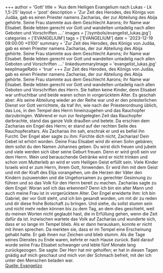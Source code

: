+++
author = 'Gott'
title = 'Aus dem Heiligen Evangelium nach Lukas - Lk 1,5-25'
layout = 'post'
description = 'Zur Zeit des Herodes, des Königs von Judäa, gab es einen Priester namens Zacharias, der zur Abteilung des Abija gehörte. Seine Frau stammte aus dem Geschlecht Aarons; ihr Name war Elisabet. Beide lebten gerecht vor Gott und wandelten untadelig nach allen Geboten und Vorschriften ....'
images = ['/symbols/evangelist_lukas.jpg']
categories = ['EVANGELIUM']
tags = ['EVANGELIUM']
date = '2023-12-19 09:00:00 +0100'
summary = 'Zur Zeit des Herodes, des Königs von Judäa, gab es einen Priester namens Zacharias, der zur Abteilung des Abija gehörte. Seine Frau stammte aus dem Geschlecht Aarons; ihr Name war Elisabet. Beide lebten gerecht vor Gott und wandelten untadelig nach allen Geboten und Vorschriften ....'
linkedsummaryImage = 'evangelist_lukas.jpg'
keepImageRatio = 'true'
+++
Zur Zeit des Herodes, des Königs von Judäa, gab es einen Priester namens Zacharias, der zur Abteilung des Abija gehörte. Seine Frau stammte aus dem Geschlecht Aarons; ihr Name war Elisabet.
Beide lebten gerecht vor Gott und wandelten untadelig nach allen Geboten und Vorschriften des Herrn.<!--more-->
Sie hatten keine Kinder, denn Elisabet war unfruchtbar und beide waren schon in vorgerücktem Alter.
Es geschah aber: Als seine Abteilung wieder an der Reihe war und er den priesterlichen Dienst vor Gott verrichtete,
da traf ihn, wie nach der Priesterordnung üblich, das Los, in den Tempel des Herrn hineinzugehen und das Rauchopfer darzubringen.
Während er nun zur festgelegten Zeit das Rauchopfer darbrachte, stand das ganze Volk draußen und betete.
Da erschien dem Zacharias ein Engel des Herrn; er stand auf der rechten Seite des Rauchopferaltars.
Als Zacharias ihn sah, erschrak er und es befiel ihn Furcht.
Der Engel aber sagte zu ihm: Fürchte dich nicht, Zacharias! Dein Gebet ist erhört worden. Deine Frau Elisabet wird dir einen Sohn gebären; dem sollst du den Namen Johannes geben.
Du wirst dich freuen und jubeln und viele werden sich über seine Geburt freuen.
Denn er wird groß sein vor dem Herrn. Wein und berauschende Getränke wird er nicht trinken und schon vom Mutterleib an wird er vom Heiligen Geist erfüllt sein.
Viele Kinder Israels wird er zum Herrn, ihrem Gott, hinwenden.
Er wird ihm mit dem Geist und mit der Kraft des Elija vorangehen, um die Herzen der Väter den Kindern zuzuwenden und die Ungehorsamen zu gerechter Gesinnung zu führen und so das Volk für den Herrn bereit zu machen.
Zacharias sagte zu dem Engel: Woran soll ich das erkennen? Denn ich bin ein alter Mann und auch meine Frau ist in vorgerücktem Alter.
Der Engel erwiderte ihm: Ich bin Gabriel, der vor Gott steht, und ich bin gesandt worden, um mit dir zu reden und dir diese frohe Botschaft zu bringen.
Und siehe, du sollst stumm sein und nicht mehr reden können bis zu dem Tag, an dem dies geschieht, weil du meinen Worten nicht geglaubt hast, die in Erfüllung gehen, wenn die Zeit dafür da ist.
Inzwischen wartete das Volk auf Zacharias und wunderte sich, dass er so lange im Tempel blieb.
Als er dann herauskam, konnte er nicht mit ihnen sprechen. Da merkten sie, dass er im Tempel eine Erscheinung gehabt hatte. Er gab ihnen nur Zeichen und blieb stumm.
Als die Tage seines Dienstes zu Ende waren, kehrte er nach Hause zurück.
Bald darauf wurde seine Frau Elisabet schwanger und lebte fünf Monate lang zurückgezogen. Sie sagte:
Der Herr hat mir geholfen; er hat in diesen Tagen gnädig auf mich geschaut und mich von der Schmach befreit, mit der ich unter den Menschen beladen war.<br> [Quelle: Evangelizo](https://evangeliumtagfuertag.org/DE/gospel)